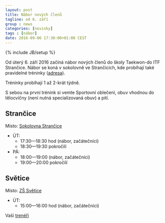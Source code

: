 ```yaml
---
layout: post
title: Nábor nových členů
tagline: od 6. září
group : news
categories: [novinky]
tags : [nábor]
date: 2016-09-06 17:30:00+01:00 CEST
---
```

{% include JB/setup %}

Od úterý 6. září 2016 začíná nábor nových členů do školy Taekwon-do ITF Strančice.
Nábor se koná v sokolovně ve Strančicích, kde probíhají také pravidelné tréninky ([adresa](/kontakt/#provozovna)).

Tréninky probíhají 1 až 2-krát týdně.

S sebou na první trénink si vemte Sportovní oblečení, obuv vhodnou do tělocvičny (není nutná specializovaná obuv) a pití.

## Strančice

Místo: [Sokolovna Strančice](/kontakt)

- ÚT:
  - 17:30&mdash;18:30 hod (nábor, začátečníci)
  - 18:30&mdash;19:30 pokročilí
- PÁ:
  - 18:00&mdash;19:00 (nábor, začátečníci)
  - 19:00&mdash;20:00 pokročilí

## Světice

Místo: [ZŠ Světice](/kontakt)

- ÚT:
  - 15:00&mdash;16:00 hod (nábor, začátečníci)

Vaši [trenéři][1]

[1]: http://taekwondo-strancice.cz/treneri/
[adresa]: /kontakt/#provozovna
